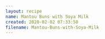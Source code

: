 ```yaml
---
layout: recipe
name: Mantou Buns with Soya Milk
created: 2020-02-02 07:33:50
filename: Mantou-Buns-with-Soya-Milk
---
```

